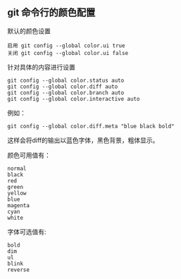 

## git 命令行的颜色配置

默认的颜色设置

    启用 git config --global color.ui true
    关闭 git config --global color.ui false

针对具体的内容进行设置

    git config --global color.status auto 
    git config --global color.diff auto 
    git config --global color.branch auto 
    git config --global color.interactive auto

例如：

    git config --global color.diff.meta "blue black bold"
这样会将diff的输出以蓝色字体，黑色背景，粗体显示。

颜色可用值有：

    normal
    black
    red
    green
    yellow
    blue
    magenta
    cyan
    white

字体可选值有:

    bold
    dim
    ul
    blink
    reverse

